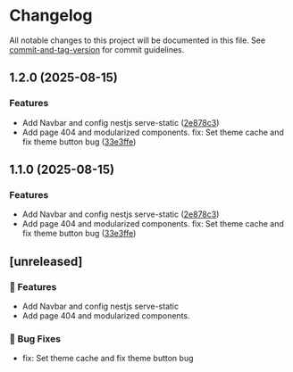 # Changelog

All notable changes to this project will be documented in this file. See [commit-and-tag-version](https://github.com/absolute-version/commit-and-tag-version) for commit guidelines.

## 1.2.0 (2025-08-15)


### Features

* Add Navbar and config nestjs serve-static ([2e878c3](https://github.com/DumbNoxx/PyeWeb/commit/2e878c309a27298766fce69148ccef7484e8526f))
* Add page 404 and modularized components. fix: Set theme cache and fix theme button bug ([33e3ffe](https://github.com/DumbNoxx/PyeWeb/commit/33e3ffe2a0be9a075d1c348299298354e6234e50))

## 1.1.0 (2025-08-15)


### Features

* Add Navbar and config nestjs serve-static ([2e878c3](https://github.com/DumbNoxx/PyeWeb/commit/2e878c309a27298766fce69148ccef7484e8526f))
* Add page 404 and modularized components. fix: Set theme cache and fix theme button bug ([33e3ffe](https://github.com/DumbNoxx/PyeWeb/commit/33e3ffe2a0be9a075d1c348299298354e6234e50))

## [unreleased]

### 🚀 Features

- Add Navbar and config nestjs serve-static
- Add page 404 and modularized components. 


### 🐛 Bug Fixes
- fix: Set theme cache and fix theme button bug
